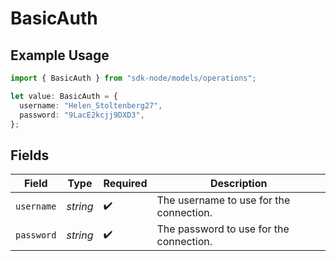 # BasicAuth

## Example Usage

```typescript
import { BasicAuth } from "sdk-node/models/operations";

let value: BasicAuth = {
  username: "Helen_Stoltenberg27",
  password: "9LacE2kcjj9DXD3",
};
```

## Fields

| Field                                   | Type                                    | Required                                | Description                             |
| --------------------------------------- | --------------------------------------- | --------------------------------------- | --------------------------------------- |
| `username`                              | *string*                                | :heavy_check_mark:                      | The username to use for the connection. |
| `password`                              | *string*                                | :heavy_check_mark:                      | The password to use for the connection. |